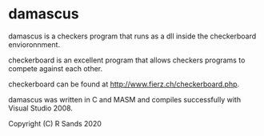 # damascus

damascus is a checkers program that runs as a dll inside the checkerboard envioronnment.

checkerboard is an excellent program that allows checkers programs to compete against each other.

checkerboard can be found at http://www.fierz.ch/checkerboard.php.

damascus was written in C and MASM and compiles successfully with Visual Studio 2008.

Copyright (C) R Sands 2020 